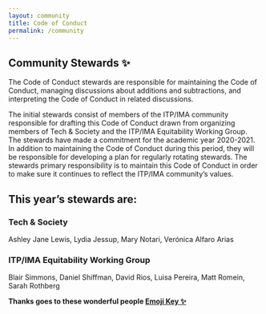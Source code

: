 ```yaml
---
layout: community
title: Code of Conduct
permalink: /community
---
```


## Community Stewards ✨

The Code of Conduct stewards are responsible for maintaining the Code of Conduct, managing discussions about additions and subtractions, and interpreting the Code of Conduct in related discussions.

The initial stewards consist of members of the ITP/IMA community responsible for drafting this Code of Conduct drawn from organizing members of Tech & Society and the ITP/IMA Equitability Working Group. The stewards have made a commitment for the academic year 2020-2021. In addition to maintaining the Code of Conduct during this period, they will be responsible for developing a plan for regularly rotating stewards. The stewards primary responsibility is to maintain this Code of Conduct in order to make sure it continues to reflect the ITP/IMA community’s values.

## This year’s stewards are:

### Tech & Society
Ashley Jane Lewis, Lydia Jessup, Mary Notari, Verónica Alfaro Arias

### ITP/IMA Equitability Working Group
Blair Simmons, Daniel Shiffman, David Rios, Luisa Pereira, Matt Romein, Sarah Rothberg

**Thanks goes to these wonderful people [Emoji Key ✨](https://allcontributors.org/docs/en/emoji-key)**

